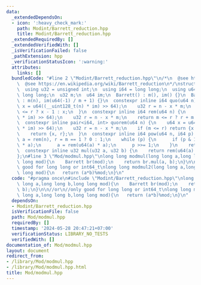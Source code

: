 ```yaml
---
data:
  _extendedDependsOn:
  - icon: ':heavy_check_mark:'
    path: Modint/Barrett_reduction.hpp
    title: Modint/Barrett_reduction.hpp
  _extendedRequiredBy: []
  _extendedVerifiedWith: []
  _isVerificationFailed: false
  _pathExtension: hpp
  _verificationStatusIcon: ':warning:'
  attributes:
    links: []
  bundledCode: "#line 2 \"Modint/Barrett_reduction.hpp\"\n/*\n  @see https://nyaannyaan.github.io/library/modint/barrett-reduction.hpp\n\
    \  @see https://en.wikipedia.org/wiki/Barrett_reduction\n*/\nstruct Barrett {\n\
    \  using u32 = unsigned int;\n  using i64 = long long;\n  using u64 = unsigned\
    \ long long;\n  u32 m;\n  u64 im;\n  Barrett() : m(), im() {}\n  Barrett(int n)\
    \ : m(n), im(u64(-1) / m + 1) {}\n  constexpr inline i64 quo(u64 n) {\n    u64\
    \ x = u64((__uint128_t(n) * im) >> 64);\n    u32 r = n - x * m;\n    return m\
    \ <= r ? x - 1 : x;\n  }\n  constexpr inline i64 rem(u64 n) {\n    u64 x = u64((__uint128_t(n)\
    \ * im) >> 64);\n    u32 r = n - x * m;\n    return m <= r ? r + m : r;\n  }\n\
    \  constexpr inline pair<i64, int> quorem(u64 n) {\n    u64 x = u64((__uint128_t(n)\
    \ * im) >> 64);\n    u32 r = n - x * m;\n    if (m <= r) return {x - 1, r + m};\n\
    \    return {x, r};\n  }\n  constexpr inline i64 pow(u64 n, i64 p) {\n    u32\
    \ a = rem(n), r = m == 1 ? 0 : 1;\n    while (p) {\n      if (p & 1) r = rem(u64(r)\
    \ * a);\n      a = rem(u64(a) * a);\n      p >>= 1;\n    }\n    return r;\n  }\n\
    \  constexpr inline u32 mul(u32 a, u32 b) {\n    return rem(u64(a) * b);\n  }\n\
    };\n#line 3 \"Mod/modmul.hpp\"\nlong long modmul(long long a,long long b,long\
    \ long mod){\n    Barrett br(mod);\n    return br.mul(a, b);\n}\n\n//or\n//only\
    \ good for long long or int64_t\nlong long modmul2(long long a,long long b,long\
    \ long mod){\n   return (a*b)%mod;\n}\n"
  code: "#pragma once\n#include \"Modint/Barrett_reduction.hpp\"\nlong long modmul(long\
    \ long a,long long b,long long mod){\n    Barrett br(mod);\n    return br.mul(a,\
    \ b);\n}\n\n//or\n//only good for long long or int64_t\nlong long modmul2(long\
    \ long a,long long b,long long mod){\n   return (a*b)%mod;\n}\n"
  dependsOn:
  - Modint/Barrett_reduction.hpp
  isVerificationFile: false
  path: Mod/modmul.hpp
  requiredBy: []
  timestamp: '2024-05-28 20:47:21+07:00'
  verificationStatus: LIBRARY_NO_TESTS
  verifiedWith: []
documentation_of: Mod/modmul.hpp
layout: document
redirect_from:
- /library/Mod/modmul.hpp
- /library/Mod/modmul.hpp.html
title: Mod/modmul.hpp
---
```

